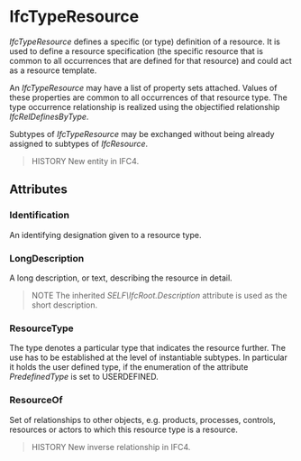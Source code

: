 # IfcTypeResource

_IfcTypeResource_ defines a specific (or type) definition of a resource. It is used to define a resource specification (the specific resource that is common to all occurrences that are defined for that resource) and could act as a resource template.
<!-- end of short definition -->

An _IfcTypeResource_ may have a list of property sets attached. Values of these properties are common to all occurrences of that resource type. The type occurrence relationship is realized using the objectified relationship _IfcRelDefinesByType_.

Subtypes of _IfcTypeResource_ may be exchanged without being already assigned to subtypes of _IfcResource_.

> HISTORY New entity in IFC4.

## Attributes

### Identification
An identifying designation given to a resource type.

### LongDescription
A long description, or text, describing the resource in detail.
> NOTE The inherited _SELF\IfcRoot.Description_ attribute is used as the short description.

### ResourceType
The type denotes a particular type that indicates the resource further. The use has to be established at the level of instantiable subtypes. In particular it holds the user defined type, if the enumeration of the attribute _PredefinedType_ is set to USERDEFINED.

### ResourceOf
Set of relationships to other objects, e.g. products, processes, controls, resources or actors to which this resource type is a resource.
> HISTORY New inverse relationship in IFC4.
